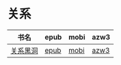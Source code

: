 # 关系

| 书名 | epub | mobi | azw3 |
| --- | --- | --- | --- |
| [关系黑洞](http://ct.dalanmei.com/f/31084289-572129606-c524d6) | [epub](http://ct.dalanmei.com/f/31084289-572129606-c524d6) | [mobi](http://ct.dalanmei.com/f/31084289-571625848-817ad2) | [azw3](http://ct.dalanmei.com/f/31084289-572189775-c6d97c) |
